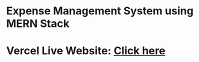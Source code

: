 # Expense Management System using MERN Stack
# Vercel Live Website: [Click here](https://expense-tracker-app-frontend-project.vercel.app)

